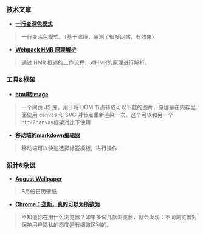 
### 技术文章

+ **[一行变深色模式](https://davidwalsh.name/dark-mode-invert-filter)**
> 一行变深色模式。（基于滤镜，亲测了很多网站，有效果）


+ **[Webpack HMR 原理解析](https://zhuanlan.zhihu.com/p/30669007)**
> 通过 HMR 概述的工作流程，对HMR的原理进行解析。


### 工具&框架


+ **[html转image](https://github.com/bubkoo/html-to-image)**
> 一个网页 JS 库，用于将 DOM 节点转成可以下载的图片，原理是在内存里面使用 canvas 和 SVG 对节点重新渲染一次。这个可以和另一个html2canvas框架对比下使用


+ **[移动端的markdown编辑器](https://obsidian.md/mobile)**
> 移动端可以快速选择标签模板，进行操作




### 设计&杂谈
+ **[August Wallpaper](https://www.smashingmagazine.com/2021/07/desktop-wallpaper-calendars-august-2021/)**
> 8月份日历壁纸 
+ **[Chrome：垄断，真的可以为所欲为](https://segmentfault.com/a/1190000040461334)**
> 不知道你在用什么浏览器？如果多试几款浏览器，就会发现：不同浏览器对保护用户隐私的态度是有细微区别的。
